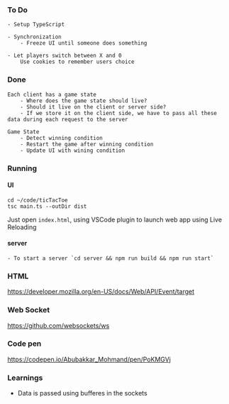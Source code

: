 ### To Do

    - Setup TypeScript

    - Synchronization
        - Freeze UI until someone does something 
    
    - Let players switch between X and 0
        Use cookies to remember users choice

### Done
    
    Each client has a game state
        - Where does the game state should live?
        - Should it live on the client or server side? 
        - If we store it on the client side, we have to pass all these data during each request to the server 
    
    Game State
        - Detect winning condition
        - Restart the game after winning condition
        - Update UI with wining condition

### Running

#### UI 

```
cd ~/code/ticTacToe
tsc main.ts --outDir dist
```

Just open `index.html`, using VSCode plugin to launch web app using Live Reloading 
#### server
    - To start a server `cd server && npm run build && npm run start`

### HTML
https://developer.mozilla.org/en-US/docs/Web/API/Event/target

### Web Socket
https://github.com/websockets/ws

### Code pen
https://codepen.io/Abubakkar_Mohmand/pen/PoKMGVj

### Learnings
 - Data is passed using bufferes in the sockets
